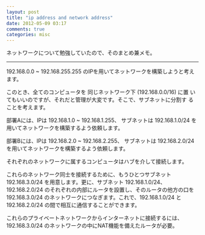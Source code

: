 ```yaml
---
layout: post
title: "ip address and network address"
date: 2012-05-09 03:17
comments: true
categories: misc
---
```


ネットワークについて勉強していたので、そのまとめ兼メモ。

- - - - - -

192.168.0.0 ~ 192.168.255.255 のIPを用いてネットワークを構築しようと考えます。

このとき、全てのコンピュータを 同じネットワーク下 (192.168.0.0/16) に置
いてもいいのですが、それだと管理が大変です。そこで、サブネットに分割す
ることを考えます。

部署Aには、IPは 192.168.1.0 ~ 192.168.1.255、 サブネットは 192.168.1.0/24 を用いてネットワークを構築するよう依頼します。

部署Bには、IPは 192.168.2.0 ~ 192.168.2.255、 サブネットは 192.168.2.0/24 を用いてネットワークを構築するよう依頼します。

それぞれのネットワークに属するコンピュータはハブを介して接続します。

これらのネットワーク同士を接続するために、もうひとつサブネット
192.168.3.0/24 を用意します。更に、サブネット 192.168.1.0/24、
192.168.2.0/24 のそれぞれの内部にルータを設置し、そのルータの他方の口を
192.168.3.0/24 のネットワークにつなぎます。これで、192.168.1.0/24 と
192.168.2.0/24 の間で相互に通信することができます。

これらのプライベートネットワークからインターネットに接続するには、
192.168.3.0/24 のネットワークの中にNAT機能を備えたルータが必要。
